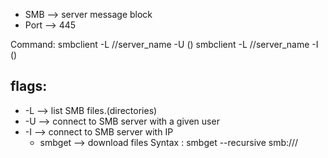 * SMB --> server message block
* Port --> 445

Command:
smbclient -L //server_name -U (<user>)
smbclient -L //server_name -I (<IP>)

flags:
------
* -L --> list SMB files.(directories)
* -U --> connect to SMB server with a given user
* -I --> connect to SMB server with IP
    * smbget --> download files
Syntax : smbget --recursive smb://<ip>/<file>
